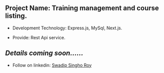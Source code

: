 ## Project Name: Training management and course listing.

  

* Development Technology: Express.js, MySql, Next.js.

* Provide: Rest Api service.

  

 

## *Details coming soon......*

 - Follow on linkedin: [Swadip Singho Roy](https://www.linkedin.com/in/soummo-roy/)
